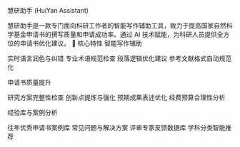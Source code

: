 慧研助手 (HuiYan Assistant)

慧研助手是一款专门面向科研工作者的智能写作辅助工具，致力于提高国家自然科学基金申请书的撰写质量和申请成功率。通过 AI 技术赋能，为科研人员提供全方位的申请书优化建议。
🌟 核心特性
智能写作辅助

实时语言润色与纠错
专业术语规范检查
段落逻辑优化建议
参考文献格式自动规范化

申请书质量提升

研究方案完整性检查
创新点提炼与强化
预期成果表述优化
经费预算合理性分析

经验库与案例分析

往年优秀申请书案例库
常见问题与解决方案
评审专家反馈数据库
学科分类智能推荐
